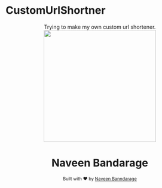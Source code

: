 # CustomUrlShortner
<div align="center">
Trying to make my own custom url shortener. 
 <img src="https://img.pngio.com/mob-psycho-100-anime-gif-tumblr-mob-psycho-100-transparent-400_225.gif" width="300" height="300" />
	
  <h1>Naveen Bandarage</h1>
  <sub>Built with ❤︎ by
  <a href="https://github.com/NaveenBandarage">Naveen Banndarage</a>
	</sub>
</div>
